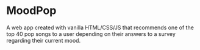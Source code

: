 # MoodPop
A web app created with vanilla HTML/CSS/JS that recommends one of the top 40 pop songs to a user depending on their answers to a survey regarding their current mood.
